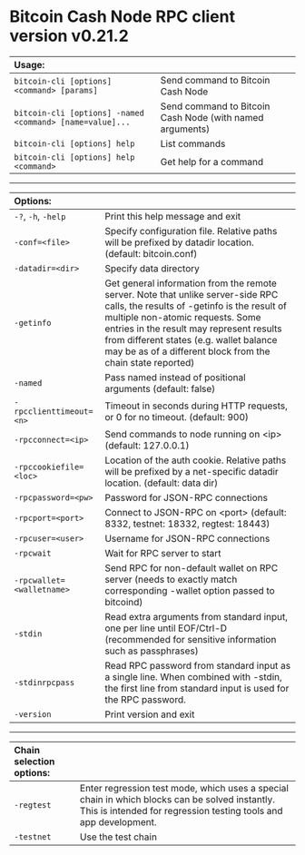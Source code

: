 # Bitcoin Cash Node RPC client version v0.21.2

| **Usage:**                                               |                                                          |
| :------------------------------------------------------- | -------------------------------------------------------- |
| `bitcoin-cli [options] <command> [params]`               | Send command to Bitcoin Cash Node                        |
| `bitcoin-cli [options] -named <command> [name=value]...` | Send command to Bitcoin Cash Node (with named arguments) |
| `bitcoin-cli [options] help`                             | List commands                                            |
| `bitcoin-cli [options] help <command>`                   | Get help for a command                                   |

***

| **Options:**              |                                                                                                                                                                                                                                                                                                                          |
| :------------------------ | ------------------------------------------------------------------------------------------------------------------------------------------------------------------------------------------------------------------------------------------------------------------------------------------------------------------------ |
| `-?`, `-h`, `-help`       | Print this help message and exit                                                                                                                                                                                                                                                                                         |
| `-conf=<file>`            | Specify configuration file. Relative paths will be prefixed by datadir location. (default: bitcoin.conf)                                                                                                                                                                                                                 |
| `-datadir=<dir>`          | Specify data directory                                                                                                                                                                                                                                                                                                   |
| `-getinfo`                | Get general information from the remote server. Note that unlike server-side RPC calls, the results of -getinfo is the result of multiple non-atomic requests. Some entries in the result may represent results from different states (e.g. wallet balance may be as of a different block from the chain state reported) |
| `-named`                  | Pass named instead of positional arguments (default: false)                                                                                                                                                                                                                                                              |
| `-rpcclienttimeout=<n>`   | Timeout in seconds during HTTP requests, or 0 for no timeout. (default: 900)                                                                                                                                                                                                                                             |
| `-rpcconnect=<ip>`        | Send commands to node running on &lt;ip&gt; (default: 127.0.0.1)                                                                                                                                                                                                                                                         |
| `-rpccookiefile=<loc>`    | Location of the auth cookie. Relative paths will be prefixed by a net-specific datadir location. (default: data dir)                                                                                                                                                                                                     |
| `-rpcpassword=<pw>`       | Password for JSON-RPC connections                                                                                                                                                                                                                                                                                        |
| `-rpcport=<port>`         | Connect to JSON-RPC on &lt;port&gt; (default: 8332, testnet: 18332, regtest: 18443)                                                                                                                                                                                                                                      |
| `-rpcuser=<user>`         | Username for JSON-RPC connections                                                                                                                                                                                                                                                                                        |
| `-rpcwait`                | Wait for RPC server to start                                                                                                                                                                                                                                                                                             |
| `-rpcwallet=<walletname>` | Send RPC for non-default wallet on RPC server (needs to exactly match corresponding -wallet option passed to bitcoind)                                                                                                                                                                                                   |
| `-stdin`                  | Read extra arguments from standard input, one per line until EOF/Ctrl-D (recommended for sensitive information such as passphrases)                                                                                                                                                                                      |
| `-stdinrpcpass`           | Read RPC password from standard input as a single line. When combined with -stdin, the first line from standard input is used for the RPC password.                                                                                                                                                                      |
| `-version`                | Print version and exit                                                                                                                                                                                                                                                                                                   |

***

| **Chain selection options:** |                                                                                                                                                                    |
| :--------------------------- | ------------------------------------------------------------------------------------------------------------------------------------------------------------------ |
| `-regtest`                   | Enter regression test mode, which uses a special chain in which blocks can be solved instantly. This is intended for regression testing tools and app development. |
| `-testnet`                   | Use the test chain                                                                                                                                                 |
